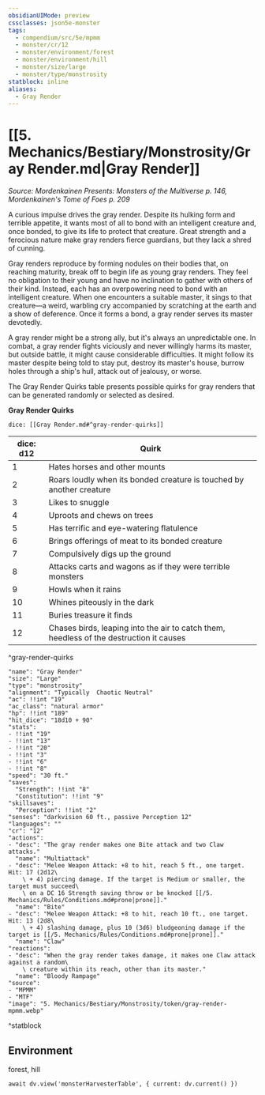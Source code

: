 ```yaml
---
obsidianUIMode: preview
cssclasses: json5e-monster
tags:
  - compendium/src/5e/mpmm
  - monster/cr/12
  - monster/environment/forest
  - monster/environment/hill
  - monster/size/large
  - monster/type/monstrosity
statblock: inline
aliases:
  - Gray Render
---
```

# [[5. Mechanics/Bestiary/Monstrosity/Gray Render.md|Gray Render]]
*Source: Mordenkainen Presents: Monsters of the Multiverse p. 146, Mordenkainen's Tome of Foes p. 209*

A curious impulse drives the gray render. Despite its hulking form and terrible appetite, it wants most of all to bond with an intelligent creature and, once bonded, to give its life to protect that creature. Great strength and a ferocious nature make gray renders fierce guardians, but they lack a shred of cunning.

Gray renders reproduce by forming nodules on their bodies that, on reaching maturity, break off to begin life as young gray renders. They feel no obligation to their young and have no inclination to gather with others of their kind. Instead, each has an overpowering need to bond with an intelligent creature. When one encounters a suitable master, it sings to that creature—a weird, warbling cry accompanied by scratching at the earth and a show of deference. Once it forms a bond, a gray render serves its master devotedly.

A gray render might be a strong ally, but it's always an unpredictable one. In combat, a gray render fights viciously and never willingly harms its master, but outside battle, it might cause considerable difficulties. It might follow its master despite being told to stay put, destroy its master's house, burrow holes through a ship's hull, attack out of jealousy, or worse.

The Gray Render Quirks table presents possible quirks for gray renders that can be generated randomly or selected as desired.

**Gray Render Quirks**

`dice: [[Gray Render.md#^gray-render-quirks]]`

| dice: d12 | Quirk |
|-----------|-------|
| 1 | Hates horses and other mounts |
| 2 | Roars loudly when its bonded creature is touched by another creature |
| 3 | Likes to snuggle |
| 4 | Uproots and chews on trees |
| 5 | Has terrific and eye-watering flatulence |
| 6 | Brings offerings of meat to its bonded creature |
| 7 | Compulsively digs up the ground |
| 8 | Attacks carts and wagons as if they were terrible monsters |
| 9 | Howls when it rains |
| 10 | Whines piteously in the dark |
| 11 | Buries treasure it finds |
| 12 | Chases birds, leaping into the air to catch them, heedless of the destruction it causes |
^gray-render-quirks

```statblock
"name": "Gray Render"
"size": "Large"
"type": "monstrosity"
"alignment": "Typically  Chaotic Neutral"
"ac": !!int "19"
"ac_class": "natural armor"
"hp": !!int "189"
"hit_dice": "18d10 + 90"
"stats":
- !!int "19"
- !!int "13"
- !!int "20"
- !!int "3"
- !!int "6"
- !!int "8"
"speed": "30 ft."
"saves":
  "Strength": !!int "8"
  "Constitution": !!int "9"
"skillsaves":
  "Perception": !!int "2"
"senses": "darkvision 60 ft., passive Perception 12"
"languages": ""
"cr": "12"
"actions":
- "desc": "The gray render makes one Bite attack and two Claw attacks."
  "name": "Multiattack"
- "desc": "Melee Weapon Attack: +8 to hit, reach 5 ft., one target. Hit: 17 (2d12\
    \ + 4) piercing damage. If the target is Medium or smaller, the target must succeed\
    \ on a DC 16 Strength saving throw or be knocked [[/5. Mechanics/Rules/Conditions.md#prone|prone]]."
  "name": "Bite"
- "desc": "Melee Weapon Attack: +8 to hit, reach 10 ft., one target. Hit: 13 (2d8\
    \ + 4) slashing damage, plus 10 (3d6) bludgeoning damage if the target is [[/5. Mechanics/Rules/Conditions.md#prone|prone]]."
  "name": "Claw"
"reactions":
- "desc": "When the gray render takes damage, it makes one Claw attack against a random\
    \ creature within its reach, other than its master."
  "name": "Bloody Rampage"
"source":
- "MPMM"
- "MTF"
"image": "5. Mechanics/Bestiary/Monstrosity/token/gray-render-mpmm.webp"
```
^statblock

## Environment

forest, hill

```dataviewjs
await dv.view('monsterHarvesterTable', { current: dv.current() })
```
